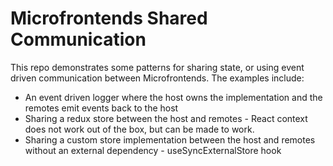 # Microfrontends Shared Communication

This repo demonstrates some patterns for sharing state, or using event driven communication between Microfrontends. The examples include:

- An event driven logger where the host owns the implementation and the remotes emit events back to the host
- Sharing a redux store between the host and remotes - React context does not work out of the box, but can be made to work.
- Sharing a custom store implementation between the host and remotes without an external dependency - useSyncExternalStore hook
